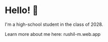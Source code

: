 # Hello! 👋

I'm a high-school student in the class of 2028.

Learn more about me here: rushil-m.web.app
